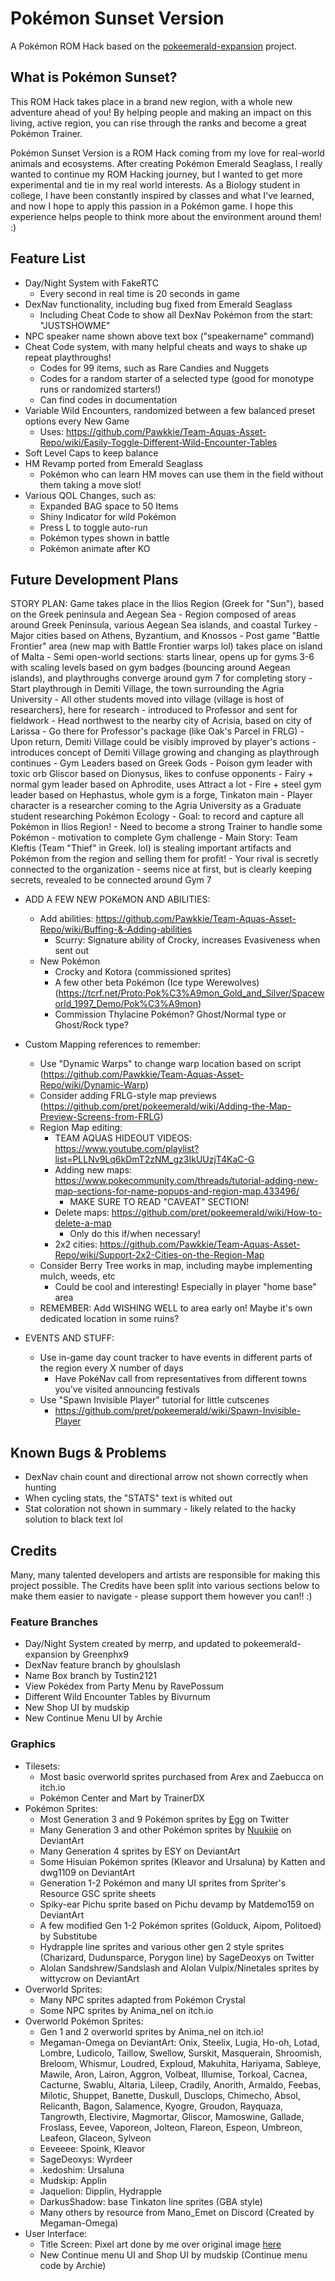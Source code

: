 # Pokémon Sunset Version

A Pokémon ROM Hack based on the [pokeemerald-expansion](https://github.com/rh-hideout/pokeemerald-expansion) project.

## What is Pokémon Sunset?

This ROM Hack takes place in a brand new region, with a whole new adventure ahead of you! By helping people and making an impact on this living, active region, you can rise through the ranks and become a great Pokémon Trainer.

Pokémon Sunset Version is a ROM Hack coming from my love for real-world animals and ecosystems. After creating Pokémon Emerald Seaglass, I really wanted to continue my ROM Hacking journey, but I wanted to get more experimental and tie in my real world interests. As a Biology student in college, I have been constantly inspired by classes and what I've learned, and now I hope to apply this passion in a Pokémon game. I hope this experience helps people to think more about the environment around them! :)

## Feature List
- Day/Night System with FakeRTC
    - Every second in real time is 20 seconds in game
- DexNav functionality, including bug fixed from Emerald Seaglass
    - Including Cheat Code to show all DexNav Pokémon from the start: "JUSTSHOWME"
- NPC speaker name shown above text box ("speakername" command)
- Cheat Code system, with many helpful cheats and ways to shake up repeat playthroughs!
    - Codes for 99 items, such as Rare Candies and Nuggets
    - Codes for a random starter of a selected type (good for monotype runs or randomized starters!)
    - Can find codes in documentation
- Variable Wild Encounters, randomized between a few balanced preset options every New Game
    - Uses: https://github.com/Pawkkie/Team-Aquas-Asset-Repo/wiki/Easily-Toggle-Different-Wild-Encounter-Tables
- Soft Level Caps to keep balance
- HM Revamp ported from Emerald Seaglass
    - Pokémon who can learn HM moves can use them in the field without them taking a move slot!
- Various QOL Changes, such as:
    - Expanded BAG space to 50 Items
    - Shiny Indicator for wild Pokémon
    - Press L to toggle auto-run
    - Pokémon types shown in battle
    - Pokémon animate after KO

## Future Development Plans
STORY PLAN: Game takes place in the Ilios Region (Greek for "Sun"), based on the Greek peninsula and Aegean Sea
    - Region composed of areas around Greek Peninsula, various Aegean Sea islands, and coastal Turkey
        - Major cities based on Athens, Byzantium, and Knossos
        - Post game "Battle Frontier" area (new map with Battle Frontier warps lol) takes place on island of Malta
        - Semi open-world sections: starts linear, opens up for gyms 3-6 with scaling levels based on gym badges (bouncing around Aegean islands), and playthroughs converge around gym 7 for completing story
        - Start playthrough in Demiti Village, the town surrounding the Agria University
            - All other students moved into village (village is host of researchers), here for research - introduced to Professor and sent for fieldwork
            - Head northwest to the nearby city of Acrisia, based on city of Larissa
                - Go there for Professor's package (like Oak's Parcel in FRLG)
                - Upon return, Demiti Village could be visibly improved by player's actions - introduces concept of Demiti Village growing and changing as playthrough continues
    - Gym Leaders based on Greek Gods
        - Poison gym leader with toxic orb Gliscor based on Dionysus, likes to confuse opponents
        - Fairy + normal gym leader based on Aphrodite, uses Attract a lot
        - Fire + steel gym leader based on Hephastus, whole gym is a forge, Tinkaton main
    - Player character is a researcher coming to the Agria University as a Graduate student researching Pokémon Ecology
        - Goal: to record and capture all Pokémon in Ilios Region!
        - Need to become a strong Trainer to handle some Pokémon - motivation to complete Gym challenge
    - Main Story: Team Kleftis (Team "Thief" in Greek. lol) is stealing important artifacts and Pokémon from the region and selling them for profit!
        - Your rival is secretly connected to the organization - seems nice at first, but is clearly keeping secrets, revealed to be connected around Gym 7

- ADD A FEW NEW POKéMON AND ABILITIES:
    - Add abilities: https://github.com/Pawkkie/Team-Aquas-Asset-Repo/wiki/Buffing-&-Adding-abilities
        - Scurry: Signature ability of Crocky, increases Evasiveness when sent out
    - New Pokémon
        - Crocky and Kotora (commissioned sprites)
        - A few other beta Pokémon (Ice type Werewolves) (https://tcrf.net/Proto:Pok%C3%A9mon_Gold_and_Silver/Spaceworld_1997_Demo/Pok%C3%A9mon)
        - Commission Thylacine Pokémon? Ghost/Normal type or Ghost/Rock type?

- Custom Mapping references to remember:
    - Use "Dynamic Warps" to change warp location based on script (https://github.com/Pawkkie/Team-Aquas-Asset-Repo/wiki/Dynamic-Warp)
    - Consider adding FRLG-style map previews (https://github.com/pret/pokeemerald/wiki/Adding-the-Map-Preview-Screens-from-FRLG)
    - Region Map editing:
        - TEAM AQUAS HIDEOUT VIDEOS: https://www.youtube.com/playlist?list=PLLNv9Lq6kDmT2zNM_gz3IkUUzjT4KaC-G
        - Adding new maps: https://www.pokecommunity.com/threads/tutorial-adding-new-map-sections-for-name-popups-and-region-map.433496/
            - MAKE SURE TO READ "CAVEAT" SECTION!
        - Delete maps: https://github.com/pret/pokeemerald/wiki/How-to-delete-a-map
            - Only do this if/when necessary!
        - 2x2 cities: https://github.com/Pawkkie/Team-Aquas-Asset-Repo/wiki/Support-2x2-Cities-on-the-Region-Map
    - Consider Berry Tree works in map, including maybe implementing mulch, weeds, etc
        - Could be cool and interesting! Especially in player "home base" area
    - REMEMBER: Add WISHING WELL to area early on! Maybe it's own dedicated location in some ruins?

- EVENTS AND STUFF:
    - Use in-game day count tracker to have events in different parts of the region every X number of days
        - Have PokéNav call from representatives from different towns you've visited announcing festivals
    - Use "Spawn Invisible Player" tutorial for little cutscenes
        - https://github.com/pret/pokeemerald/wiki/Spawn-Invisible-Player

## Known Bugs & Problems
- DexNav chain count and directional arrow not shown correctly when hunting
- When cycling stats, the "STATS" text is whited out
- Stat coloration not shown in summary - likely related to the hacky solution to black text lol

## Credits
Many, many talented developers and artists are responsible for making this project possible. The Credits have been split into various sections below to make them easier to navigate - please support them however you can!! :)

### Feature Branches
- Day/Night System created by merrp, and updated to pokeemerald-expansion by Greenphx9
- DexNav feature branch by ghoulslash
- Name Box branch by Tustin2121
- View Pokédex from Party Menu by RavePossum
- Different Wild Encounter Tables by Bivurnum
- New Shop UI by mudskip
- New Continue Menu UI by Archie

### Graphics
- Tilesets:
    - Most basic overworld sprites purchased from Arex and Zaebucca on itch.io
    - Pokémon Center and Mart by TrainerDX
- Pokémon Sprites:
    - Most Generation 3 and 9 Pokémon sprites by [Egg](https://x.com/Egg3ggEgg) on Twitter
    - Many Generation 3 and other Pokémon sprites by [Nuukiie](https://www.deviantart.com/nuukiie) on DeviantArt
    - Many Generation 4 sprites by ESY on DeviantArt
    - Some Hisuian Pokémon sprites (Kleavor and Ursaluna) by Katten and dwg1109 on DeviantArt
    - Generation 1-2 Pokémon and many UI sprites from Spriter's Resource GSC sprite sheets
    - Spiky-ear Pichu sprite based on Pichu devamp by Matdemo159 on DeviantArt
    - A few modified Gen 1-2 Pokémon sprites (Golduck, Aipom, Politoed) by Substitube
    - Hydrapple line sprites and various other gen 2 style sprites (Charizard, Dudunsparce, Porygon line) by SageDeoxys on Twitter
    - Alolan Sandshrew/Sandslash and Alolan Vulpix/Ninetales sprites by wittycrow on DeviantArt
- Overworld Sprites:
    - Many NPC sprites adapted from Pokémon Crystal
    - Some NPC sprites by Anima_nel on itch.io
- Overworld Pokémon Sprites:
    - Gen 1 and 2 overworld sprites by Anima_nel on itch.io!
    - Megaman-Omega on DeviantArt: Onix, Steelix, Lugia, Ho-oh, Lotad, Lombre, Ludicolo, Taillow, Swellow, Surskit, Masquerain, Shroomish, Breloom, Whismur, Loudred, Exploud, Makuhita, Hariyama, Sableye, Mawile, Aron, Lairon, Aggron, Volbeat, Illumise, Torkoal, Cacnea, Cacturne, Swablu, Altaria, Lileep, Cradily, Anorith, Armaldo, Feebas, Milotic, Shuppet, Banette, Duskull, Dusclops, Chimecho, Absol, Relicanth, Bagon, Salamence, Kyogre, Groudon, Rayquaza, Tangrowth, Electivire, Magmortar, Gliscor, Mamoswine, Gallade, Froslass, Eevee, Vaporeon, Jolteon, Flareon, Espeon, Umbreon, Leafeon, Glaceon, Sylveon
    - Eeveeee: Spoink, Kleavor
    - SageDeoxys: Wyrdeer
    - .kedoshim: Ursaluna
    - Mudskip: Applin
    - Jaquelion: Dipplin, Hydrapple
    - DarkusShadow: base Tinkaton line sprites (GBA style)
    - Many others by resource from Mano_Emet on Discord (Created by Megaman-Omega)
- User Interface:
    - Title Screen: Pixel art done by me over original image [here](https://www.athens-private-tours.com/wp-content/uploads/2015/05/Acropolis-Sunset-15891085.jpg)
    - New Continue menu UI and Shop UI by mudskip (Continue menu code by Archie)
